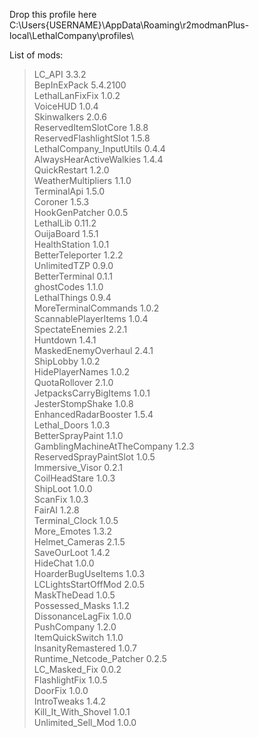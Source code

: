 Drop this profile here<br>C:\Users\{USERNAME}\AppData\Roaming\r2modmanPlus-local\LethalCompany\profiles\

List of mods:<br>
> LC_API  3.3.2<br>
 BepInExPack  5.4.2100<br>
 LethalLanFixFix  1.0.2<br>
 VoiceHUD  1.0.4<br>
 Skinwalkers  2.0.6<br>
 ReservedItemSlotCore  1.8.8<br>
 ReservedFlashlightSlot  1.5.8<br>
 LethalCompany_InputUtils  0.4.4<br>
 AlwaysHearActiveWalkies  1.4.4<br>
 QuickRestart  1.2.0<br>
 WeatherMultipliers  1.1.0<br>
 TerminalApi  1.5.0<br>
 Coroner  1.5.3<br>
 HookGenPatcher  0.0.5<br>
 LethalLib  0.11.2<br>
 OuijaBoard  1.5.1<br>
 HealthStation  1.0.1<br>
 BetterTeleporter  1.2.2<br>
 UnlimitedTZP  0.9.0<br>
 BetterTerminal  0.1.1<br>
 ghostCodes  1.1.0<br>
 LethalThings  0.9.4<br>
 MoreTerminalCommands  1.0.2<br>
 ScannablePlayerItems  1.0.4<br>
 SpectateEnemies  2.2.1<br>
 Huntdown  1.4.1<br>
 MaskedEnemyOverhaul  2.4.1<br>
 ShipLobby  1.0.2<br>
 HidePlayerNames  1.0.2<br>
 QuotaRollover  2.1.0<br>
 JetpacksCarryBigItems  1.0.1<br>
 JesterStompShake  1.0.8<br>
 EnhancedRadarBooster  1.5.4<br>
 Lethal_Doors  1.0.3<br>
 BetterSprayPaint  1.1.0<br>
 GamblingMachineAtTheCompany  1.2.3<br>
 ReservedSprayPaintSlot  1.0.5<br>
 Immersive_Visor  0.2.1<br>
 CoilHeadStare  1.0.3<br>
 ShipLoot  1.0.0<br>
 ScanFix  1.0.3<br>
 FairAI  1.2.8<br>
 Terminal_Clock  1.0.5<br>
 More_Emotes  1.3.2<br>
 Helmet_Cameras  2.1.5<br>
 SaveOurLoot  1.4.2<br>
 HideChat  1.0.0<br>
 HoarderBugUseItems  1.0.3<br>
 LCLightsStartOffMod  2.0.5<br>
 MaskTheDead  1.0.5<br>
 Possessed_Masks  1.1.2<br>
 DissonanceLagFix  1.0.0<br>
 PushCompany  1.2.0<br>
 ItemQuickSwitch  1.1.0<br>
 InsanityRemastered  1.0.7<br>
 Runtime_Netcode_Patcher  0.2.5<br>
 LC_Masked_Fix  0.0.2<br>
 FlashlightFix  1.0.5<br>
 DoorFix  1.0.0<br>
 IntroTweaks  1.4.2<br>
 Kill_It_With_Shovel  1.0.1<br>
 Unlimited_Sell_Mod  1.0.0<br>

